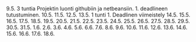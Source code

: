 9.5.	3 tuntia	Projektin luonti githubiin ja netbeansiin. 1. deadlineen tutustuminen. 
10.5.
11.5.
12.5.
13.5.	1 tunti 	1. Deadlinen viimeistely
14.5.
15.5.
16.5.
17.5.
18.5.
19.5.
20.5.
21.5.
22.5.
23.5.
24.5.
25.5.
26.5.
27.5.
28.5.
29.5.
30.5.
31.5.
1.6.
2.6.
3.6.
4.6.
5.6.
6.6.
7.6.
8.6.
9.6.
10.6.
11.6.
12.6.
13.6.
14.6.
15.6.
16.6.
17.6.
18.6.